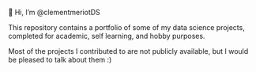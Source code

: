 👋 Hi, I’m @clementmeriotDS

This repository contains a portfolio of some of my data science projects, completed for academic, self learning, and hobby purposes.

Most of the projects I contributed to are not publicly available, but I would be pleased to talk about them :)

<!---
clementmeriotDS/clementmeriotDS is a ✨ special ✨ repository because its `README.md` (this file) appears on your GitHub profile.
You can click the Preview link to take a look at your changes.
--->
